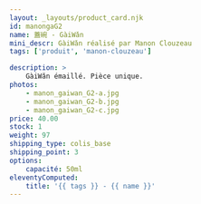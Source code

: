 ```yaml
---
layout: _layouts/product_card.njk
id: manongaG2
name: 蓋碗 - GàiWǎn
mini_descr: GàiWǎn réalisé par Manon Clouzeau
tags: ['produit', 'manon-clouzeau']

description: >
    GàiWǎn émaillé. Pièce unique.
photos:
    - manon_gaiwan_G2-a.jpg
    - manon_gaiwan_G2-b.jpg
    - manon_gaiwan_G2-c.jpg
price: 40.00
stock: 1
weight: 97
shipping_type: colis_base
shipping_point: 3
options:
    capacité: 50ml
eleventyComputed:
    title: '{{ tags }} - {{ name }}'
---
```

